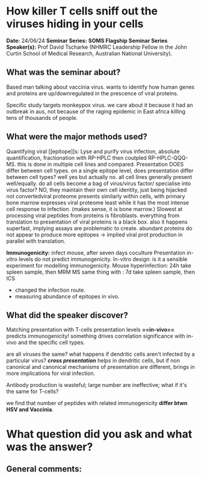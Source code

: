 # How killer T cells sniff out the viruses hiding in your cells

**Date:** 24/06/24
**Seminar Series:** **SOMS Flagship Seminar Series**
**Speaker(s):** Prof David Tscharke (NHMRC Leadership Fellow in the John Curtin School of Medical Research, Australian National University).

## What was the seminar about?
Based man talking about vaccinia virus.
wants to identify how human genes and proteins are up/downregulated in the prescence of viral proteins.

Specific study targets monkeypox virus. we care about it because it had an outbreak in aus, not because of the raging epidemic in East africa killing tens of thousands of people.
## What were the major methods used?
Quantifying viral [[epitope]]s:
Lyse and purify virus infection, absolute quantification, fractionation with RP-HPLC then coutpled RP-HPLC-QQQ-MS. this is done in multiple cell lines and compared.
Presentation DOES differ between cell types.
on a single epitope level, does presentation differ between cell types? well yes but actually no.
all cell lines generally present well/equally.
do all cells become a bag of virus/virus factor/ specialise into virus factor? NO, they maintain their own cell identity, just being hijacked not convertedviral proteome presents similarly within cells, with primary bone marrow expresses viral proteome least while it has the most intense cell response to infection. (makes sense, it is bone marrow.)
Slowest at processing viral peptides from proteins is fibroblasts.
everything from translation to presentation of viral proteins is a black box. also it happens superfast, implying assays are problematic to create.
abundant proteins do not appear to produce more epitopes -> implied viral prot production in parallel with translation.

**Immunogenicity:** infect mouse, after seven days coculture
Presentation in-vitro levels do not predict immunogenicity.
In-vitro design: is it a sensible experiment for modelling immunogenicity.
Mouse hyperinfection: 24h take spleen sample, then MRM MS
same thing with : 7d take spleen sample, then ICS
- changed the infection route.
- measuring abundance of epitopes in vivo.
## What did the speaker discover?
Matching presentation with T-cells
presentation levels **==in-vivo==** predicts immunogenicity!
something drives correlation significance with in-vivo and the specific cell types.

are all viruses the same?
what happens if dendritic cells aren't infected by a particular virus?
***cross presentation*** helps in dendritic cells, but if non canonical and canonical mechanisms of presentation are different, brings in more implications for viral infection.

Antibody production is wasteful; large number are ineffective; what if it's the same for T-cells?

we find that number of peptides with related immunogenicity **differ btwn HSV and Vaccinia**.


# What question did you ask and what was the answer?

## General comments:
